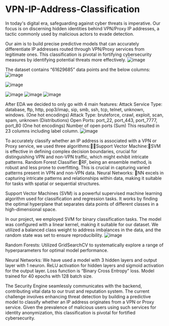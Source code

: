 # VPN-IP-Address-Classification
In today's digital era, safeguarding against cyber threats is imperative. Our focus is on discerning hidden identities behind VPN/Proxy IP addresses, a tactic commonly used by malicious actors to evade detection.

Our aim is to build precise predictive models that can accurately differentiate IP addresses routed through VPN/Proxy services from legitimate ones. This classification is pivotal in fortifying cybersecurity measures by identifying potential threats more effectively.
![image](https://github.com/user-attachments/assets/beae05ae-b5ce-43a1-b4f8-2e30909af3a6)

The dataset contains “61629685” data points and the below columns:
![image](https://github.com/user-attachments/assets/39d5d852-c528-4e4d-b1eb-ee1edfc7b133)

![image](https://github.com/user-attachments/assets/74c28b6d-d791-4952-8b05-e3a0206bd028)

![image](https://github.com/user-attachments/assets/fcfda75d-f195-453e-b194-d8687a4d013e)
![image](https://github.com/user-attachments/assets/6d4df8eb-8d2b-47c5-9e60-5bc8745b8d39)
![image](https://github.com/user-attachments/assets/af34178a-d2e9-4b3d-b8fe-2d1399453b2d)

After EDA we decided to only go with 4 main features:
Attack Service Type: database, ftp, http, pop3/imap, sip, smb, ssh, tcp, telnet, unknown, windows. (One hot encodings)
Attack Type: bruteforce, crawl, exploit, scan, spam, unknown (Distributions)
Open Ports: port_22, port_443, port_7777, port_80 (One hot encodings)
Number of open ports (Sum)
This resulted in 23 columns including label column.
![image](https://github.com/user-attachments/assets/9c395c15-5dbe-4c81-a223-eeb232e5de6b)

To accurately classify whether an IP address is associated with a VPN or Proxy service, we used three algorithms:Support Vector Machine:SVM is effective in defining complex decision boundaries, crucial for distinguishing VPN and non-VPN traffic, which might exhibit intricate patterns.
Random Forest Classifier:RF, being an ensemble method, is robust and less prone to overfitting. This is crucial in capturing varied patterns present in VPN and non-VPN data.
Neural Networks: NN excels in capturing intricate patterns and relationships within data, making it suitable for tasks with spatial or sequential structures.

Support Vector Machines (SVM) is a powerful supervised machine learning algorithm used for classification and regression tasks. 
It works by finding the optimal hyperplane that separates data points of different classes in a high-dimensional space.


In our project, we employed SVM for binary classification tasks. The model was configured with a linear kernel, making it suitable for our dataset. We utilized a balanced class weight to address imbalances in the data, and the random state was set to ensure reproducibility.
![image](https://github.com/user-attachments/assets/8d010407-854f-43cc-bd52-a7dc06966246)

Random Forests: Utilized GridSearchCV to systematically explore a range of hyperparameters for optimal model performance.

Neural Networks: We have used a model with 3 hidden layers and output layer with 1 neuron.
ReLU activation for hidden layers and sigmoid activation for the output layer.
Loss function is “Binary Cross Entropy” loss.
Model trained for 40 epochs with 128 batch size.

The Security Engine seamlessly communicates with the backend, contributing vital data to our trust and reputation system. The current challenge involves enhancing threat detection by building a predictive model to classify whether an IP address originates from a VPN or Proxy service. Given the prevalence of malicious users using such services for identity anonymization, this classification is pivotal for fortified cybersecurity.





